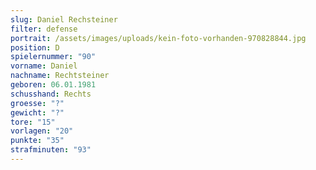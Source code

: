 ```yaml
---
slug: Daniel Rechsteiner
filter: defense
portrait: /assets/images/uploads/kein-foto-vorhanden-970828844.jpg
position: D
spielernummer: "90"
vorname: Daniel
nachname: Rechtsteiner
geboren: 06.01.1981
schusshand: Rechts
groesse: "?"
gewicht: "?"
tore: "15"
vorlagen: "20"
punkte: "35"
strafminuten: "93"
---
```

